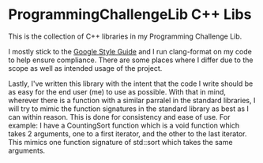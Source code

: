 # ProgrammingChallengeLib C++ Libs

This is the collection of C++ libraries in my Programming Challenge Lib.

I mostly stick to the [Google Style Guide](https://google.github.io/styleguide/cppguide.html) and I run clang-format on my code to help ensure compliance. There are some places where I differ due to the scope as well as intended usage of the project.

Lastly, I've written this library with the intent that the code I write should be as easy for the end user (me) to use as possible. With that in mind, wherever there is a function with a similar parralel in the standard libraries, I will try to mimic the function signatures in the standard library as best as I can within reason. This is done for consistency and ease of use.
For example: I have a CountingSort function which is a void function which takes 2 arguments, one to a first iterator, and the other to the last iterator. This mimics one function signature of std::sort which takes the same arguments.
